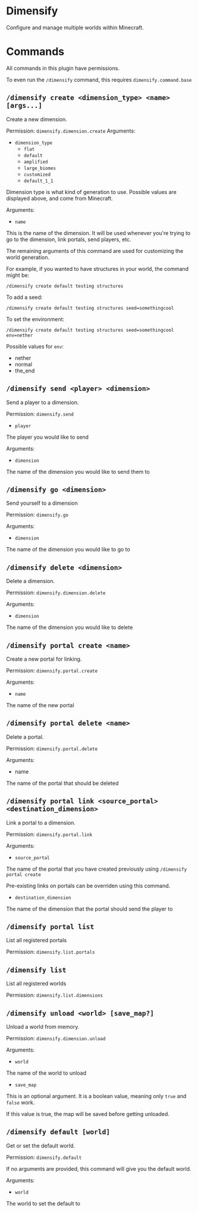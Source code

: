 # Dimensify

Configure and manage multiple worlds within Minecraft.

# Commands

All commands in this plugin have permissions.

To even run the `/dimensify` command, this requires `dimensify.command.base`

## `/dimensify create <dimension_type> <name> [args...]`

Create a new dimension.

Permission: `dimensify.dimension.create`
Arguments:
  * `dimension_type`
    - `flat`
    - `default`
    - `amplified`
    - `large_biomes`
    - `customized`
    - `default_1_1`

Dimension type is what kind of generation to use. Possible values are displayed above, and come from Minecraft.
    
Arguments:
  * `name`
  
  This is the name of the dimension. It will be used whenever you're trying to go to the dimension, link portals, send players, etc.

  The remaining arguments of this command are used for customizing the world generation.
  
  For example, if you wanted to have structures in your world, the command might be:
  
  `/dimensify create default testing structures`
  
  To add a seed:
  
  `/dimensify create default testing structures seed=somethingcool`
  
  To set the environment:
  
  `/dimensify create default testing structures seed=somethingcool env=nether`
  
  Possible values for `env`:
  
  - nether
  - normal
  - the_end

## `/dimensify send <player> <dimension>`

Send a player to a dimension.

Permission: `dimensify.send`

* `player`

The player you would like to send

Arguments:
* `dimension`

The name of the dimension you would like to send them to

## `/dimensify go <dimension>`

Send yourself to a dimension

Permission: `dimensify.go`

Arguments:
* `dimension`

The name of the dimension you would like to go to

## `/dimensify delete <dimension>`

Delete a dimension.

Permission: `dimensify.dimension.delete`

Arguments:
* `dimension`

The name of the dimension you would like to delete

## `/dimensify portal create <name>`

Create a new portal for linking.

Permission: `dimensify.portal.create`

Arguments:
* `name`

The name of the new portal

## `/dimensify portal delete <name>`

Delete a portal.

Permission: `dimensify.portal.delete`

Arguments:
* name

The name of the portal that should be deleted

## `/dimensify portal link <source_portal> <destination_dimension>`

Link a portal to a dimension.

Permission: `dimensify.portal.link`

Arguments:
* `source_portal`

The name of the portal that you have created previously using `/dimensify portal create`

Pre-existing links on portals can be overriden using this command.

* `destination_dimension`

The name of the dimension that the portal should send the player to

## `/dimensify portal list`

List all registered portals

Permission: `dimensify.list.portals`

## `/dimensify list`

List all registered worlds

Permission: `dimensify.list.dimensions`

## `/dimensify unload <world> [save_map?]`

Unload a world from memory.

Permission: `dimensify.dimension.unload`

Arguments:
- `world`

The name of the world to unload

- `save_map`

This is an optional argument. It is a boolean value, meaning only `true` and `false` work.

If this value is true, the map will be saved before getting unloaded.

## `/dimensify default [world]`

Get or set the default world.

Permission: `dimensify.default`

If no arguments are provided, this command will give you the default world.

Arguments:
- `world`

The world to set the default to
